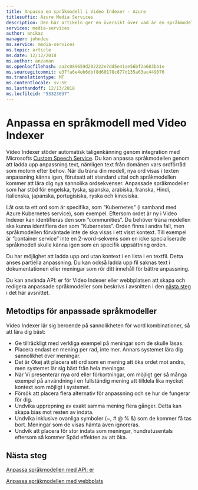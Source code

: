 ```yaml
---
title: Anpassa en språkmodell i Video Indexer - Azure
titlesuffix: Azure Media Services
description: Den här artikeln ger en översikt över vad är en språkmodell i Video Indexer och hur du anpassar den.
services: media-services
author: anikaz
manager: johndeu
ms.service: media-services
ms.topic: article
ms.date: 12/12/2018
ms.author: anzaman
ms.openlocfilehash: aa2c089659d202222e7dd5e41ae56bf2a683bb1e
ms.sourcegitcommit: e37fa6e4eb6dbf8d60178c877d135a63ac449076
ms.translationtype: MT
ms.contentlocale: sv-SE
ms.lasthandoff: 12/13/2018
ms.locfileid: "53323037"
---
```

# <a name="customize-a-language-model-with-video-indexer"></a>Anpassa en språkmodell med Video Indexer

Video Indexer stöder automatisk taligenkänning genom integration med Microsofts [Custom Speech Service](https://azure.microsoft.com/services/cognitive-services/custom-speech-service/). Du kan anpassa språkmodellen genom att ladda upp anpassning text, nämligen text från domänen vars ordförråd som motorn efter behov. När du träna din modell, nya ord visas i texten anpassning känns igen, förutsatt att standard uttal och språkmodellen kommer att lära dig nya sannolika ordsekvenser. Anpassade språkmodeller som har stöd för engelska, tyska, spanska, arabiska, franska, Hindi, italienska, japanska, portugisiska, ryska och kinesiska.

Låt oss ta ett ord som är specifika, som ”Kubernetes” (i samband med Azure Kubernetes service), som exempel. Eftersom ordet är ny i Video Indexer kan identifieras den som ”communities”. Du behöver träna modellen ska kunna identifiera den som ”Kubernetes”. Orden finns i andra fall, men språkmodellen förväntade inte de ska visas i ett visst kontext. Till exempel är ”container service” inte en 2-word-sekvens som en icke specialiserade språkmodell skulle känna igen som en specifik uppsättning orden.

Du har möjlighet att ladda upp ord utan kontext i en lista i en textfil. Detta anses partiella anpassning. Du kan också ladda upp fil saknas text i dokumentationen eller meningar som rör ditt innehåll för bättre anpassning.

Du kan använda API: er för Video Indexer eller webbplatsen att skapa och redigera anpassade språkmodeller som beskrivs i avsnitten i den [nästa steg](#next-steps) i det här avsnittet.

## <a name="best-practices-for-custom-language-models"></a>Metodtips för anpassade språkmodeller

Video Indexer lär sig beroende på sannolikheten för word kombinationer, så att lära dig bäst:

* Ge tillräckligt med verkliga exempel på meningar som de skulle läsas.
* Placera endast en mening per rad, inte mer. Annars systemet lära dig sannolikhet över meningar.
* Det är Okej att placera ett ord som en mening att öka ordet mot andra, men systemet lär sig bäst från hela meningar.
* När Vi presenterar nya ord eller förkortningar, om möjligt ger så många exempel på användning i en fullständig mening att tilldela lika mycket kontext som möjligt i systemet.
* Försök att placera flera alternativ för anpassning och se hur de fungerar för dig.
* Undvika upprepning av exakt samma mening flera gånger. Detta kan skapa bias mot resten av indata.
* Undvika inklusive ovanliga symboler (~, # @ % &) som de kommer få tas bort. Meningar som de visas hämta även ignoreras.
* Undvik att placera för stor indata som meningar, hundratusentals eftersom så kommer Späd effekten av att öka.

## <a name="next-steps"></a>Nästa steg

[Anpassa språkmodellen med API: er](customize-language-model-with-api.md)

[Anpassa språkmodellen med webbplats](customize-language-model-with-website.md)
